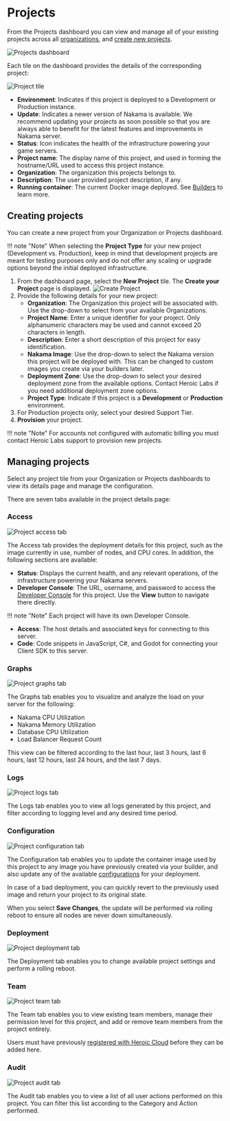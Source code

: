 # Projects

From the Projects dashboard you can view and manage all of your existing projects across all [organizations](organizations.md), and [create new projects](#creating-projects).

![Projects dashboard](images/projects-dashboard.png)

Each tile on the dashboard provides the details of the corresponding project:

![Project tile](images/project-tile.png)

* **Environment**: Indicates if this project is deployed to a Development or Production instance.
* **Update**: Indicates a newer version of Nakama is available. We recommend updating your projects as soon possible so that you are always able to benefit for the latest features and improvements in Nakama server.
* **Status**: Icon indicates the health of the infrastructure powering your game servers.
* **Project name**: The display name of this project, and used in forming the hostname/URL used to access this project instance.
* **Organization**: The organization this projects belongs to.
* **Description**: The user provided project description, if any.
* **Running container**: The current Docker image deployed. See [Builders](builders.md) to learn more.

## Creating projects

You can create a new project from your Organization or Projects dashboard.

!!! note "Note"
    When selecting the **Project Type** for your new project (Development vs. Production), keep in mind that development projects are meant for testing purposes only and do not offer any scaling or upgrade options beyond the initial deployed infrastructure.

1. From the dashboard page, select the **New Project** tile. The **Create your Project** page is displayed.
    ![Create Project](images/create-project.png)
2. Provide the following details for your new project:
    * **Organization**: The Organization this project will be associated with. Use the drop-down to select from your available Organizations.
    * **Project Name**: Enter a unique identifier for your project. Only alphanumeric characters may be used and cannot exceed 20 characters in length.
    * **Description**: Enter a short description of this project for easy identification.
    * **Nakama Image**: Use the drop-down to select the Nakama version this project will be deployed with. This can be changed to custom images you create via your builders later.
    * **Deployment Zone**: Use the drop-down to select your desired deployment zone from the available options. Contact Heroic Labs if you need additional deployment zone options.
    * **Project Type**: Indicate if this project is a **Development** or **Production** environment.
3. For Production projects only, select your desired Support Tier.
4. **Provision** your project.

!!! note "Note"
    For accounts not configured with automatic billing you must contact Heroic Labs support to provision new projects.

## Managing projects

Select any project tile from your Organization or Projects dashboards to view its details page and manage the configuration.

There are seven tabs available in the project details page:

### Access

![Project access tab](images/project-access.png)

The Access tab provides the deployment details for this project, such as the image currently in use, number of nodes, and CPU cores. In addition, the following sections are available:

* **Status**: Displays the current health, and any relevant operations, of the infrastructure powering your Nakama servers.
* **Developer Console**: The URL, username, and password to access the [Developer Console](../console-overview.md) for this project. Use the **View** button to navigate there directly.

!!! note "Note"
    Each project will have its own Developer Console.
    
* **Access**: The host details and associated keys for connecting to this server.
* **Code**: Code snippets in JavaScript, C#, and Godot for connecting your Client SDK to this server.

### Graphs

![Project graphs tab](images/project-graphs.png)

The Graphs tab enables you to visualize and analyze the load on your server for the following:

* Nakama CPU Utilization
* Nakama Memory Utilization
* Database CPU Utilization
* Load Balancer Request Count

This view can be filtered according to the last hour, last 3 hours, last 6 hours, last 12 hours, last 24 hours, and the last 7 days.

### Logs

![Project logs tab](images/project-logs.png)

The Logs tab enables you to view all logs generated by this project, and filter according to logging level and any desired time period.

### Configuration

![Project configuration tab](images/project-configuration.png)

The Configuration tab enables you to update the container image used by this project to any image you have previously created via your builder, and also update any of the available [configurations](../install-configuration.md) for your deployment.

In case of a bad deployment, you can quickly revert to the previously used image and return your project to its original state.

When you select **Save Changes**, the update will be performed via rolling reboot to ensure all nodes are never down simultaneously.

### Deployment

![Project deployment tab](images/project-deployment.png)

The Deployment tab enables you to change available project settings and perform a rolling reboot.

### Team

![Project team tab](images/project-team.png)

The Team tab enables you to view existing team members, manage their permission level for this project, and add or remove team members from the project entirely.

Users must have previously [registered with Heroic Cloud](https://cloud2.heroiclabs.com/register) before they can be added here.

### Audit

![Project audit tab](images/project-audit.png)

The Audit tab enables you to view a list of all user actions performed on this project. You can filter this list according to the Category and Action performed.